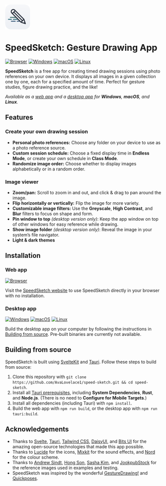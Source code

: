 <a href="https://avalovelace1.github.io/speed-sketch/"><img src="icon-no-shadow.png" alt="Logo" width="80" height="80"></a>

# SpeedSketch: Gesture Drawing App

[![Browser][Browser]][Webapp]
[![Windows][Windows]](#desktop-app)
[![macOS][macOS]](#desktop-app)
[![Linux][Linux]](#desktop-app)

**SpeedSketch** is a free app for creating timed drawing sessions using photo references on your own
device. It displays all images in a given collection one by one, each for a specified amount of time.
Perfect for gesture studies, figure drawing practice, and the like!

_Available as a [web app][Webapp] and a [desktop app](#desktop-app) for **Windows**, **macOS**, and **Linux**._

## Features

### Create your own drawing session

- **Personal photo references:** Choose any folder on your device to use as a photo reference source.
- **Custom session schedule:** Choose a fixed display time in **Endless Mode**, or create your own schedule in **Class Mode**.
- **Randomize image order:** Choose whether to display images alphabetically or in a random order.

### Image viewer

- **Zoom/pan:** Scroll to zoom in and out, and click & drag to pan around the image.
- **Flip horizontally or vertically:** Flip the image for more variety.
- **Customizable image filters:** Use the **Greyscale**, **High Contrast**, and **Blur** filters to focus on shape
  and form.
- **Pin window to top** _(desktop version only)_: Keep the app window on top of other windows for easy reference while
  drawing.
- **Show image folder** _(desktop version only)_: Reveal the image in your system’s file navigator.
- **Light & dark themes**

## Installation

### Web app

[![Browser][Browser]][Webapp]

Visit the [SpeedSketch website][Webapp] to use SpeedSketch directly in your browser with no installation.

### Desktop app

[![Windows][Windows]](#desktop-app)
[![macOS][macOS]](#desktop-app)
[![Linux][Linux]](#desktop-app)

Build the desktop app on your computer by following the instructions in [Building from source](#building-from-source). Pre-built binaries are currently not available.

## Building from source

SpeedSketch is built using [SvelteKit](https://svelte.dev/docs/kit/introduction) and [Tauri](https://tauri.app). Follow these steps to build from source:

1. Clone this repository with `git clone https://github.com/AvaLovelace1/speed-sketch.git && cd speed-sketch`.
2. Install all [Tauri prerequisites](https://tauri.app/start/prerequisites/), including **System Dependencies**,
   **Rust**, and **Node.js**. (There is no need to **Configure for Mobile Targets**.)
3. Install all dependencies (including Tauri) with `npm install`.
4. Build the web app with `npm run build`, or the desktop app with `npm run tauri:build`.

## Acknowledgements

- Thanks to [Svelte](https://svelte.dev), [Tauri](https://tauri.app),
  [Tailwind CSS](https://tailwindcss.com), [DaisyUI](https://daisyui.com), and [Bits UI](https://bits-ui.com) for the
  amazing open-source technologies that made this app possible.
- Thanks to [Lucide](https://lucide.dev) for the icons, [Mixkit](https://mixkit.co) for the sound effects, and
  [Nord](https://www.nordtheme.com) for the colour scheme.
- Thanks to [Andrew Sindt](https://www.pexels.com/@andrew-sindt-2650965/), [Hong Son](https://www.pexels.com/@hson/),
  [Sasha Kim](https://www.pexels.com/@sasha-kim/), and [JookpubStock](https://jookpubstock.com) for the
  reference images used in examples and testing.
- SpeedSketch was inspired by the wonderful
  [GestureDrawing!](https://cubebrush.co/advanches/products/d9q6yq/gesturedrawing?q=gesturedrawing)
  and [Quickposes](https://quickposes.com/en/desktop-app).

<!-- Links -->

[Webapp]: https://avalovelace1.github.io/speed-sketch/
[Browser]: https://img.shields.io/badge/Web%20Browser-4285F4?logo=GoogleChrome&logoColor=white&style=for-the-badge
[Windows]: https://custom-icon-badges.demolab.com/badge/Windows-0078D6?logo=windows11&logoColor=white&style=for-the-badge
[macOS]: https://img.shields.io/badge/mac-000000?logo=apple&logoColor=F0F0F0&style=for-the-badge
[Linux]: https://img.shields.io/badge/Linux-FCC624?logo=linux&logoColor=black&style=for-the-badge
